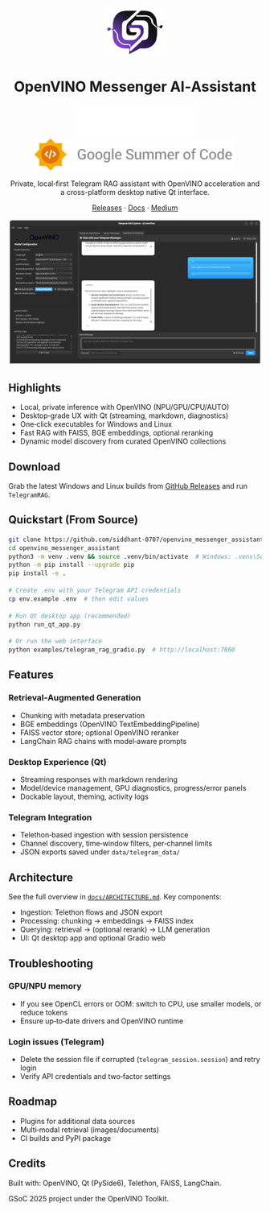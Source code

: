 <div align="center">

<img src="docs/images/OV Messenger-transparent-1756779589945 (Copy).png" alt="Messenger Logo" height="100"/>

# OpenVINO Messenger AI‑Assistant

<img src="docs/images/openvino.svg" alt="OpenVINO" height="64"/>

<img src="docs/images/gsoc-logo.png" alt="Google Summer of Code" height="64"/>

Private, local‑first Telegram RAG assistant with OpenVINO acceleration and a cross-platform desktop native Qt interface.

[Releases](https://github.com/siddhant-0707/openvino_messenger_assistant/releases) · [Docs](./docs/ARCHITECTURE.md) · [Medium](https://medium.com/openvino-toolkit/draft-work-in-progress-30b29ed4f8b2)

![Chat Screenshot](docs/images/chat-sample.png)

</div>

## Highlights

- Local, private inference with OpenVINO (NPU/GPU/CPU/AUTO)
- Desktop‑grade UX with Qt (streaming, markdown, diagnostics)
- One‑click executables for Windows and Linux
- Fast RAG with FAISS, BGE embeddings, optional reranking
- Dynamic model discovery from curated OpenVINO collections

## Download

Grab the latest Windows and Linux builds from [GitHub Releases](https://github.com/siddhant-0707/openvino_messenger_assistant/releases) and run `TelegramRAG`.

## Quickstart (From Source)

```bash
git clone https://github.com/siddhant-0707/openvino_messenger_assistant
cd openvino_messenger_assistant
python3 -m venv .venv && source .venv/bin/activate  # Windows: .venv\Scripts\activate
python -m pip install --upgrade pip
pip install -e .

# Create .env with your Telegram API credentials
cp env.example .env  # then edit values

# Run Qt desktop app (recommended)
python run_qt_app.py

# Or run the web interface
python examples/telegram_rag_gradio.py  # http://localhost:7860
```

## Features

### Retrieval‑Augmented Generation

- Chunking with metadata preservation
- BGE embeddings (OpenVINO TextEmbeddingPipeline)
- FAISS vector store; optional OpenVINO reranker
- LangChain RAG chains with model‑aware prompts

### Desktop Experience (Qt)

- Streaming responses with markdown rendering
- Model/device management, GPU diagnostics, progress/error panels
- Dockable layout, theming, activity logs

### Telegram Integration

- Telethon‑based ingestion with session persistence
- Channel discovery, time‑window filters, per‑channel limits
- JSON exports saved under `data/telegram_data/`

## Architecture

See the full overview in [`docs/ARCHITECTURE.md`](./docs/ARCHITECTURE.md). Key components:

- Ingestion: Telethon flows and JSON export
- Processing: chunking → embeddings → FAISS index
- Querying: retrieval → (optional rerank) → LLM generation
- UI: Qt desktop app and optional Gradio web

## Troubleshooting

### GPU/NPU memory

- If you see OpenCL errors or OOM: switch to CPU, use smaller models, or reduce tokens
- Ensure up‑to‑date drivers and OpenVINO runtime

### Login issues (Telegram)

- Delete the session file if corrupted (`telegram_session.session`) and retry login
- Verify API credentials and two‑factor settings

## Roadmap

- Plugins for additional data sources
- Multi‑modal retrieval (images/documents)
- CI builds and PyPI package

## Credits

Built with: OpenVINO, Qt (PySide6), Telethon, FAISS, LangChain.

GSoC 2025 project under the OpenVINO Toolkit.